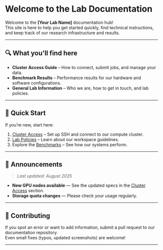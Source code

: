 # Welcome to the Lab Documentation

Welcome to the **[Your Lab Name]** documentation hub!  
This site is here to help you get started quickly, find technical instructions, and keep track of our research infrastructure and results.

---

## 🔍 What you'll find here

- **Cluster Access Guide** – How to connect, submit jobs, and manage your data.
- **Benchmark Results** – Performance results for our hardware and software configurations.
- **General Lab Information** – Who we are, how to get in touch, and lab policies.

---

## 🚀 Quick Start

If you’re new, start here:

1. [Cluster Access](cluster.md) – Set up SSH and connect to our compute cluster.
2. [Lab Policies](about.md) – Learn about our workspace guidelines.
3. Explore the [Benchmarks](benchmarks.md) – See how our systems perform.

---

## 📢 Announcements

> *Last updated: August 2025*

- **New GPU nodes available** — See the updated specs in the [Cluster Access](cluster.md) section.
- **Storage quota changes** — Please check your usage regularly.

---

## 🤝 Contributing

If you spot an error or want to add information, submit a pull request to our documentation repository.  
Even small fixes (typos, updated screenshots) are welcome!

---

